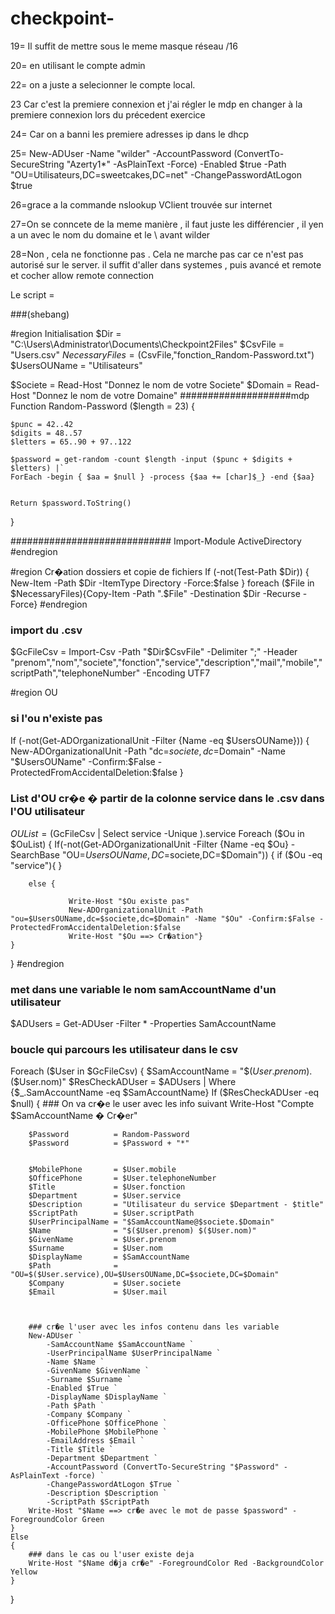 # checkpoint-
19= Il suffit de mettre sous le meme masque réseau /16

20= en utilisant le compte admin 



22= on a juste a selecionner le compte local.


23 Car c'est la premiere connexion et j'ai régler le mdp en changer à la premiere connexion lors du précedent exercice 

24= Car on a banni les premiere adresses ip dans le dhcp


25= New-ADUser -Name "wilder" -AccountPassword (ConvertTo-SecureString "Azerty1*" -AsPlainText -Force) -Enabled $true -Path "OU=Utilisateurs,DC=sweetcakes,DC=net" -ChangePasswordAtLogon $true

26=grace a la commande nslookup VClient trouvée sur internet

27=On se conncete de la meme manière , il faut juste les différencier , il yen a un avec le nom du domaine et le \ avant wilder

28=Non , cela ne fonctionne pas . Cela ne marche pas car ce n'est pas autorisé sur le server. il suffit d'aller dans systemes , puis avancé et remote et cocher allow remote connection







Le script =



###(shebang)

#region Initialisation
$Dir = "C:\Users\Administrator\Documents\Checkpoint2Files"
$CsvFile = "Users.csv"
$NecessaryFiles = ($CsvFile,"fonction_Random-Password.txt")
$UsersOUName = "Utilisateurs"

$Societe = Read-Host "Donnez le nom de votre Societe"
$Domain = Read-Host "Donnez le nom de votre Domaine"
####################mdp
Function Random-Password ($length = 23)
{

    $punc = 42..42
    $digits = 48..57
    $letters = 65..90 + 97..122

    $password = get-random -count $length -input ($punc + $digits + $letters) |`
    ForEach -begin { $aa = $null } -process {$aa += [char]$_} -end {$aa}
   

    Return $password.ToString()
}




#############################
Import-Module ActiveDirectory
#endregion

#region Cr�ation dossiers et copie de fichiers
If (-not(Test-Path $Dir))
{
    New-Item -Path $Dir -ItemType Directory -Force:$false
}
foreach ($File in $NecessaryFiles){Copy-Item -Path ".\$File" -Destination $Dir -Recurse -Force}
#endregion

### import du .csv
$GcFileCsv = Import-Csv -Path "$Dir\$CsvFile" -Delimiter ";" -Header "prenom","nom","societe","fonction","service","description","mail","mobile","scriptPath","telephoneNumber" -Encoding UTF7

#region OU
### si l'ou n'existe pas
If (-not(Get-ADOrganizationalUnit -Filter {Name -eq $UsersOUName}))
{
    New-ADOrganizationalUnit -Path "dc=$societe,dc=$Domain" -Name "$UsersOUName" -Confirm:$False -ProtectedFromAccidentalDeletion:$false
}
### List d'OU cr�e � partir de la colonne service dans le .csv dans l'OU utilisateur
$OUList = ($GcFileCsv | Select service -Unique ).service 
Foreach ($Ou in $OuList)
{
    If(-not(Get-ADOrganizationalUnit -Filter {Name -eq $Ou} -SearchBase "OU=$UsersOUName,DC=$societe,DC=$Domain"))
    {
        if ($Ou -eq "service"){
        }

        else {

                 Write-Host "$Ou existe pas"
                 New-ADOrganizationalUnit -Path "ou=$UsersOUName,dc=$societe,dc=$Domain" -Name "$Ou" -Confirm:$False -ProtectedFromAccidentalDeletion:$false
                 Write-Host "$Ou ==> Cr�ation"}
    }

}
#endregion
                  
### met dans une variable le nom samAccountName d'un utilisateur
$ADUsers = Get-ADUser -Filter * -Properties SamAccountName
### boucle qui parcours les utilisateur dans le csv
Foreach ($User in $GcFileCsv)
{
    $SamAccountName = "$($User.prenom).$($User.nom)"
    $ResCheckADUser = $ADUsers | Where {$_.SamAccountName -eq $SamAccountName}
    If ($ResCheckADUser -eq $null)
    {
        ### On va cr�e le user avec les info suivant
        Write-Host "Compte $SamAccountName � Cr�er"

        $Password          = Random-Password
        $Password          = $Password + "*"
        
        
        $MobilePhone       = $User.mobile
        $OfficePhone       = $User.telephoneNumber
        $Title             = $User.fonction
        $Department        = $User.service
        $Description       = "Utilisateur du service $Department - $title"
        $ScriptPath        = $User.scriptPath
        $UserPrincipalName = "$SamAccountName@$societe.$Domain"
        $Name              = "$($User.prenom) $($User.nom)"
        $GivenName         = $User.prenom
        $Surname           = $User.nom
        $DisplayName       = $SamAccountName
        $Path              = "OU=$($User.service),OU=$UsersOUName,DC=$societe,DC=$Domain"
        $Company           = $User.societe
        $Email             = $User.mail
        


        ### cr�e l'user avec les infos contenu dans les variable
        New-ADUser `
            -SamAccountName $SamAccountName `
            -UserPrincipalName $UserPrincipalName `
            -Name $Name `
            -GivenName $GivenName `
            -Surname $Surname `
            -Enabled $True `
            -DisplayName $DisplayName `
            -Path $Path `
            -Company $Company `
            -OfficePhone $OfficePhone `
            -MobilePhone $MobilePhone `
            -EmailAddress $Email `
            -Title $Title `
            -Department $Department `
            -AccountPassword (ConvertTo-SecureString "$Password" -AsPlainText -force) `
            -ChangePasswordAtLogon $True `
            -Description $Description `
            -ScriptPath $ScriptPath
        Write-Host "$Name ==> cr�e avec le mot de passe $password" -ForegroundColor Green
    }
    Else
    {
        ### dans le cas ou l'user existe deja
        Write-Host "$Name d�ja cr�e" -ForegroundColor Red -BackgroundColor Yellow
    }
}
